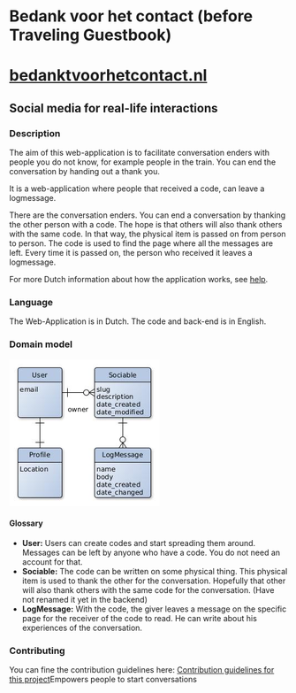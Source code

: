 # Bedank voor het contact (before Traveling Guestbook)
# [bedanktvoorhetcontact.nl](www.bedanktvoorhetcontact.nl)
## Social media for real-life interactions

### Description
The aim of this web-application is to facilitate conversation enders with people you do not know, for example people in the train. You can end the conversation by handing out a thank you.

It is a web-application where people that received a code, can leave a logmessage.

There are the conversation enders. You can end a conversation by thanking the other person with a code. The hope is that others will also thank others with the same code. In that way, the physical item is passed on from person to person.
The code is used to find the page where all the messages are left. Every time it is passed on, the person who received it leaves a logmessage.

For more Dutch information about how the application works, see [help](https://bedankt.pythonanywhere.com/help).

### Language
The Web-Application is in Dutch. The code and back-end is in English.

### Domain model
![Entity Relationship Diagram](architecture/domainModel.jpg)

#### Glossary
-  **User:** Users can create codes and start spreading them around. Messages can be left by anyone who have a code. You do not need an account for that.
- **Sociable:** The code can be written on some physical thing. This physical item is used to thank the other for the conversation. Hopefully that other will also thank others with the same code for the conversation. (Have not renamed it yet in the backend)
- **LogMessage:** With the code, the giver leaves a message on the specific page for the receiver of the code to read. He can write about his experiences of the conversation.

### Contributing
You can fine the contribution guidelines here:
[Contribution guidelines for this project](CONTRIBUTING.md)Empowers people to start conversations